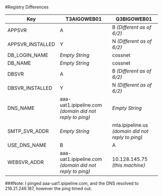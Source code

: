 #Registry Differences

|Key| T3AIGOWEB01|Q3BIGOWEB01|
|-----------------|----------|---------------------|
|APPSVR|A|B *(Different as of 6/2)*|
|APPSVR_INSTALLED|Y|N *(Different as of 6/2)*|
|DB_LOGIN_NAME|*Empty String*|cossnet|
|DB_NAME|*Empty String*|cossnet|
|DBSVR|A|B *(Different as of 6/2)*|
|DBSVR_INSTALLED|Y|N *(Different as of 6/2)*|
|DNS_NAME|aaa-uat1.ipipeline.com<br>*(domain did not reply to ping)*|*Empty String*|
|SMTP_SVR_ADDR|*Empty String*|mta.ipipeline.us <br>*(domain did not reply to ping)*|
|USE_DNS_NAME|B|A|
|WEBSVR_ADDR|aaa-uat1.ipipeline.com<br>*(domain did not reply to ping)*|10.128.145.75 *(this machine)*|

###Note: I pinged aaa-uat1.ipipeline.com, and the DNS resolved to 216.21.246.187, however the ping timed out. 